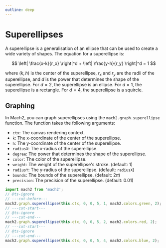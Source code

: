 ```yaml
---
outline: deep
---
```


# Superellipses

A superellipse is a generalisation of an ellipse that can be used to create a wide variety of shapes. The equation for a superellipse is:

<!-- |(x-k)/r_x|^d + |(y-h)/r_y|^d = 1 -->
$$ \left| \frac{x-k}{r_x} \right|^d + \left| \frac{y-h}{r_y} \right|^d = 1 $$

where $(k, h)$ is the center of the superellipse, $r_x$ and $r_y$ are the radii of the superellipse, and $d$ is the power that determines the shape of the superellipse. For $d = 2$, the superellipse is an ellipse. For $d = 1$, the superellipse is a rectangle. For $d = 4$, the superellipse is a squircle.

## Graphing

In Mach2, you can graph superellipses using the `mach2.graph.superellipse` function. The function takes the following arguments:

- `ctx`: The canvas rendering context.
- `k`: The x-coordinate of the center of the superellipse.
- `h`: The y-coordinate of the center of the superellipse.
- `radiusX`: The x-radius of the superellipse.
- `degree`: The power that determines the shape of the superellipse.
- `color`: The color of the superellipse.
- `weight`: The weight of the superellipse's stroke. (default: 1)
- `radiusY`: The y-radius of the superellipse. (default: `radiusX`)
- `bounds`: The bounds of the superellipse. (default: $2\pi$)
- `precision`: The precision of the superellipse. (default: 0.01)

```ts
import mach2 from 'mach2';
// @ts-ignore
// ---cut-before---
mach2.graph.superellipse(this.ctx, 0, 0, 5, 1, mach2.colors.green, 2);
// ---cut-start---
// @ts-ignore
// ---cut-end---
mach2.graph.superellipse(this.ctx, 0, 0, 5, 2, mach2.colors.red, 2);
// ---cut-start---
// @ts-ignore
// ---cut-end---
mach2.graph.superellipse(this.ctx, 0, 0, 5, 4, mach2.colors.blue, 2);
```

<div class="canvas">
    <canvas class="mach2" id="example1"></canvas>
</div>

<script>
    import mach2 from 'mach2';

    const darkmode = document.querySelector('html').classList.contains('dark');

    const bg = darkmode ? mach2.color.black : mach2.color.white;
    const foreground = darkmode ? mach2.color.white : mach2.color.black;

    // vue will await this script, so we need to async load the canvas
    setTimeout(() => {
        const canvas = document.getElementById('example1');

        if (canvas) {
            const scene2 = mach2.scene(canvas, {
                background: bg
            });

            scene2.add(
                new class extends mach2.Static {
                    mount() {
                        if (!this.ctx) return;

                        mach2.graph.axis(this.ctx, undefined, mach2.color.opacity(foreground, 0.4));

                        mach2.graph.superellipse(this.ctx, 0, 0, 5, 1, mach2.color.green, 2);
                        mach2.graph.superellipse(this.ctx, 0, 0, 5, 2, mach2.color.red, 2);
                        mach2.graph.superellipse(this.ctx, 0, 0, 5, 4, mach2.color.blue, 2);
                    }
                }
            );

            scene2.start();
        }
    }, 0)
</script>
